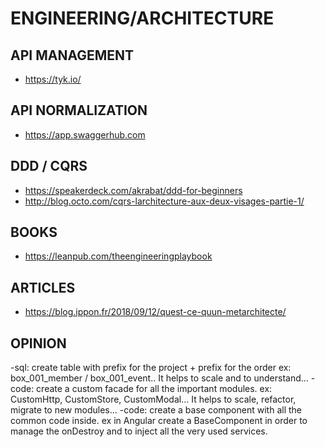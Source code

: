 
# ENGINEERING/ARCHITECTURE

## API MANAGEMENT
- https://tyk.io/

## API NORMALIZATION
- https://app.swaggerhub.com

## DDD / CQRS
- https://speakerdeck.com/akrabat/ddd-for-beginners
- http://blog.octo.com/cqrs-larchitecture-aux-deux-visages-partie-1/

## BOOKS
- https://leanpub.com/theengineeringplaybook

## ARTICLES
- https://blog.ippon.fr/2018/09/12/quest-ce-quun-metarchitecte/

## OPINION

-sql: create table with prefix for the project + prefix for the order ex: box_001_member / box_001_event.. It helps to scale and to understand...
-code: create a custom facade for all the important modules. ex: CustomHttp, CustomStore, CustomModal... It helps to scale, refactor, migrate to new modules...
-code: create a base component with all the common code inside. ex in Angular create a BaseComponent in order to manage the onDestroy and to inject all the very used services.
